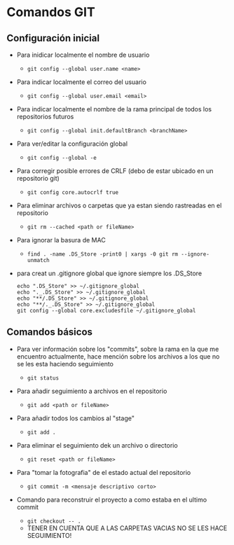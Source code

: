 # Comandos GIT

## Configuración inicial

- Para inidicar localmente el nombre de usuario
  - `git config --global user.name <name>`

- Para indicar localmente el correo del usuario
  - `git config --global user.email <email>`

- Para indicar localmente el nombre de la rama principal de todos los repositorios futuros
  - `git config --global init.defaultBranch <branchName>`

- Para ver/editar la configuración global
  - `git config --global -e`

- Para corregir posible errores de CRLF (debo de estar ubicado en un repositorio git)
  - `git config core.autocrlf true`

- Para eliminar archivos o carpetas que ya estan siendo rastreadas en el repositorio
  - `git rm --cached <path or fileName>`

- Para ignorar la basura de MAC
  - `find . -name .DS_Store -print0 | xargs -0 git rm --ignore-unmatch`

- para creat un .gitignore global que ignore siempre los .DS_Store
  ```
  echo ".DS_Store" >> ~/.gitignore_global
  echo "._.DS_Store" >> ~/.gitignore_global
  echo "**/.DS_Store" >> ~/.gitignore_global
  echo "**/._.DS_Store" >> ~/.gitignore_global
  git config --global core.excludesfile ~/.gitignore_global
  ```

## Comandos básicos

 - Para ver información sobre los "commits", sobre la rama en la que me encuentro actualmente, hace mención sobre los archivos a los que no se les esta haciendo seguimiento
   - `git status`
 
 - Para añadir seguimiento a archivos en el repositorio
   - `git add <path or fileName>`
   
 - Para añadir todos los cambios al "stage"
   - `git add .` 
 
 - Para eliminar el seguimiento dek un archivo o directorio
   - `git reset <path or fileName>`

 - Para "tomar la fotografia" de el estado actual del repositorio
   - `git commit -m <mensaje descriptivo corto>`
 
 - Comando para reconstruir el proyecto a como estaba en el ultimo commit
   - `git checkout -- .`
   - TENER EN CUENTA QUE A LAS CARPETAS VACIAS NO SE LES HACE SEGUIMIENTO!
